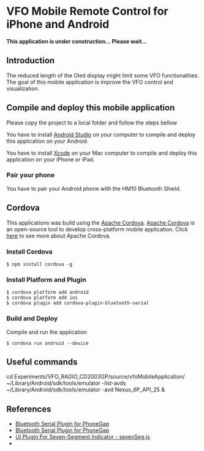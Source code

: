 # VFO Mobile Remote Control for iPhone and Android

__This application is under construction...  Please wait...__ 

## Introduction 

The reduced length of the Oled display might limit some VFO functionalities.  The goal of this mobile application is improve the VFO control and visualization. 



## Compile and deploy this mobile application

Please copy the project to a local folder and follow the steps bellow

You have to install [Android Studio](http://developer.android.com/sdk/index.html) on your computer to compile and deploy this application on your Android.

You have to install [Xcode](https://developer.apple.com/xcode/) on your Mac computer to compile and deploy this application on your iPhone or iPad.  


### Pair your phone

You have to pair your Android phone with the HM10 Bluetooth Shield.

## Cordova 

This applications was build using the [Apache Cordova](https://cordova.apache.org/docs/en/latest/guide/overview/index.html). 
[Apache Cordova](https://cordova.apache.org/docs/en/latest/guide/overview/index.html) is an open-source tool to develop cross-platform mobile application. Click [here](https://cordova.apache.org/docs/en/latest/guide/overview/index.html) to see more about Apache Cordova.

### Install Cordova

    $ npm install cordova -g


### Install Platform and Plugin

    $ cordova platform add android
    $ cordova platform add ios
    $ cordova plugin add cordova-plugin-bluetooth-serial


### Build and Deploy

Compile and run the application

    $ cordova run android --device



## Useful commands    

cd Experiments/VFO_RADIO_CD2003GP/source/vfoMobileApplication/
~/Library/Android/sdk/tools/emulator -list-avds
~/Library/Android/sdk/tools/emulator -avd Nexus_6P_API_25 &



## References

- [Bluetooth Serial Plugin for PhoneGap](https://github.com/digistump/Digispark_Cordova_BTShieldEcho/tree/master/plugins/com.megster.cordova.bluetoothserial)
- [Bluetooth Serial Plugin for PhoneGap](https://github.com/don/BluetoothSerial)
- [UI Plugin For Seven-Segment Indicator - sevenSeg.js](https://www.jqueryscript.net/demo/jQuery-jQuery-UI-Plugin-For-Seven-Segment-Indicator-sevenSeg-js/)
- 